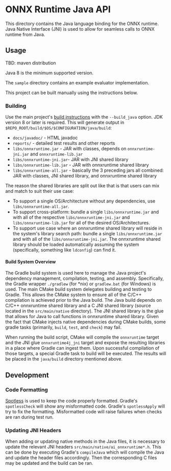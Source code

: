 # ONNX Runtime Java API

This directory contains the Java language binding for the ONNX runtime.
Java Native Interface (JNI) is used to allow for seamless calls to ONNX runtime from Java.

## Usage

TBD: maven distribution

Java 8 is the minimum supported version.

The `sample` directory contains an example evaluator implementation.

This project can be built manually using the instructions below.

### Building

Use the main project's [build instructions](../BUILD.md) with the `--build_java` option. JDK version 8 or later is required. This will generate output in `$REPO_ROOT/build/$OS/$CONFIGURATION/java/build`:

* `docs/javadoc/` - HTML javadoc
* `reports/` - detailed test results and other reports
* `libs/onnxruntime.jar` - JAR with classes, depends on `onnxruntime-jni.jar` and `onnxruntime-lib.jar `
* `libs/onnxruntime-jni.jar`- JAR with JNI shared library
* `libs/onnxruntime-lib.jar` - JAR with onnxruntime shared library
* `libs/onnxruntime-all.jar` - basically the 3 preceding jars all combined: JAR with classes, JNI shared library, and onnxruntime shared library

The reason the shared libraries are split out like that is that users can mix and match to suit their use case:

* To support a single OS/Architecture without any dependencies, use `libs/onnxruntime-all.jar`.
* To support cross-platform: bundle a single `libs/onnxruntime.jar` and with all of the respective `libs/onnxruntime-jni.jar` and `libs/onnxruntime-lib.jar` for all of the desired OS/Architectures.
* To support use case where an onnxruntime shared library will reside in the system's library search path: bundle a single `libs/onnxruntime.jar` and with all of the `libs/onnxruntime-jni.jar`. The onnxruntime shared library should be loaded automatically assuming the system (specifically, something like `ldconfig`) can find it.

#### Build System Overview 

The Gradle build system is used here to manage the Java project's dependency management, compilation, testing, and assembly.
Specifically, the Gradle wrapper `./gradlew` (for *nix) or `gradlew.bat` (for Windows) is used.
The main CMake build system delegates building and testing to Gradle.
This allows the CMake system to ensure all of the C/C++ compilation is achieved prior to the Java build.
The Java build depends on C/C++ onnxruntime shared library and a C JNI shared library (source located in the `src/main/native` directory).
The JNI shared library is the glue that allows for Java to call functions in onnxruntime shared library.
Given the fact that CMake injects native dependencies during CMake builds, some gradle tasks (primarily, `build`, `test`, and `check`) may fail.

When running the build script, CMake will compile the `onnxruntime` target and the JNI glue `onnxruntime4j_jni` target and expose the resulting libraries in a place where Gradle can ingest them.
Upon successful compilation of those targets, a special Gradle task to build will be executed. The results will be placed in the `java/build` directory mentioned above.

## Development

### Code Formatting

[Spotless](https://github.com/diffplug/spotless/tree/master/plugin-gradle) is used to keep the code properly formatted.
Gradle's `spotlessCheck` will show any misformatted code.
Gradle's `spotlessApply` will try to fix the formatting.
Misformatted code will raise failures when checks are ran during test run.

### Updating JNI Headers

When adding or updating native methods in the Java files, it is necessary to update the relevant JNI headers `src/main/native/ai_onnxruntime*.h`.
This can be done by executing Gradle's `compileJava` which will compile the Java and update the header files accordingly.
Then the corresponding C files may be updated and the build can be ran.


